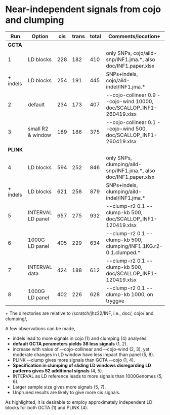 # Near-independent signals from cojo and clumping

**Run** | **Option** | **cis** | **trans** | **total** | **Comments/location\+**
-----------|----------|--------------|-----------|------------|--------------------------------------------------------------
**GCTA** |
1 | LD blocks | 228 | 182 | 410 | only SNPs, cojo/aild-snp/INF1.jma.*, also doc/INF1.paper.xlsx
\+ indels | LD blocks | 254 | 191 | 445 | SNPs+indels, cojo/aild-indel/INF1.jma.*
2 | default | 234 | 173 | 407 | --cojo-collinear 0.9 --cojo-wind 10000, doc/SCALLOP_INF1-260419.xlsx
3 | small R2 & window | 189 | 186 | 375 | --cojo-collinear 0.1 --cojo-wind 500, doc/SCALLOP_INF1-260419.xlsx
**PLINK** |
4 | LD blocks | 594 | 252 | 846 | only SNPs, clumping/aild-snp/INF1.jma.*, also doc/INF1.paper.xlsx
\+ indels | LD blocks | 621 | 258 | 879 | SNPs+indels, clumping/aild-indel/INF1.jma.*
5 | INTERVAL LD panel | 657 | 275 | 932 | --clump-r2 0.1 --clump-kb 500, doc/SCALLOP_INF1-120419.xlsx
6 | 1000G LD panel | 405 | 229 | 634 | --clump-r2 0.1 --clump-kb 500, clumping/INF1.1KG.r2-0.1.clumped.*
7 | INTERVAL data | 424 | 188 | 612 | --clump-r2 0.1 --clump-kb 500, doc/SCALLOP_INF1-120419.xlsx
8 | 1000G LD panel | 402 | 226 | 628 | --clump-r2 0.1 --clump-kb 1000, on tryggve

\+ The directories are relative to /scratch/jhz22/INF, i.e., doc/, cojo/ and clumping/,

A few observations can be made,

* indels lead to more signals in cojo (1) and clumping (4) analyses.
* **default GCTA perameters yields 38 less signals** (1, 2).
* increase with value of --cojo-collinear and --cojo-wind (2, 3), yet moderate changes in LD window have less impact than panel (5, 8).
* PLINK --clump gives more signals than GCTA --cojo (1, 4).
* **Specification in clumping of sliding LD windows disregarding LD patterns gives 52 additional signals** (4, 5).
* INTERVAL as LD reference leads to more signals than 1000Genomes (5, 6).
* Larger sample size gives more signals (5, 7).
* Unpruned results are likely to give more cis signals.

As highlighted, it is desirable to employ approximately independent LD blocks for both GCTA (1) and PLINK (4).
